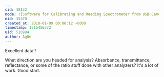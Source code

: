 ```yaml
---
cid: 18132
node: ![Software for Calibrating and Reading Spectrometer from USB Camera](../notes/jkew/01-07-2018/software-for-calibrating-and-reading-spectrometer-from-usb-camera)
nid: 15470
created_at: 2018-01-09 00:06:12 +0000
timestamp: 1515456372
uid: 520994
author: Ag8n
---
```


Excellent data!!  

What direction are you headed for analysis?  Absorbance, transmittance, reflectance, or some of the ratio stuff done with other analyzers?  It's a lot of work.  Good start.